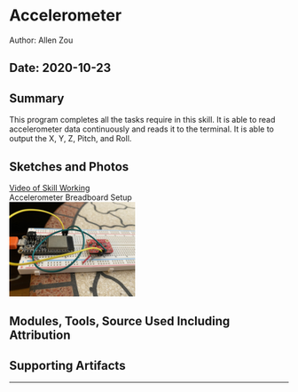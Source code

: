 #  Accelerometer

Author: Allen Zou

Date: 2020-10-23
-----

## Summary
This program completes all the tasks require in this skill. It is able to read accelerometer data continuously and reads it to the terminal. It is able to output the X, Y, Z, Pitch, and Roll.

## Sketches and Photos
[Video of Skill Working](https://drive.google.com/file/d/1z69OQZmGcB74Mn0Ymcbh7NTm92T5iYA3/preview)
<br>
Accelerometer Breadboard Setup
<br>
<img src="./images/accel.jpg" width="45%" />

## Modules, Tools, Source Used Including Attribution


## Supporting Artifacts


-----
